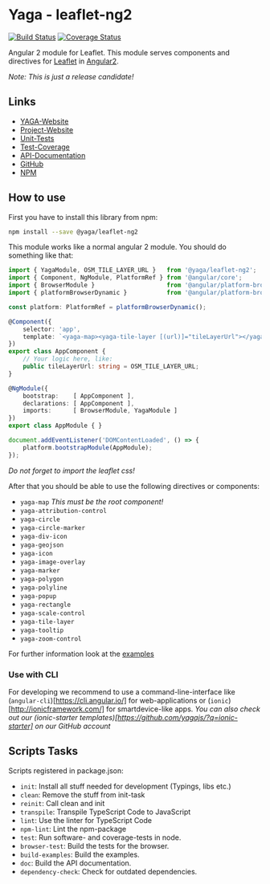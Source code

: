 # Yaga - leaflet-ng2

[![Build Status](https://travis-ci.org/yagajs/leaflet-ng2.svg?branch=develop)](https://travis-ci.org/yagajs/leaflet-ng2)
[![Coverage Status](https://coveralls.io/repos/github/yagajs/leaflet-ng2/badge.svg?branch=develop)](https://coveralls.io/github/yagajs/leaflet-ng2?branch=develop)

Angular 2 module for Leaflet. This module serves components and
directives for [Leaflet](http://leafletjs.com/) in
[Angular2](https://angular.io/).

*Note: This is just a release candidate!*

## Links

* [YAGA-Website](https://yagajs.org)
* [Project-Website](https://leaflet-ng2.yagajs.org)
* [Unit-Tests](https://leaflet-ng2.yagajs.org/1.0.0-rc2/browser-test/)
* [Test-Coverage](https://leaflet-ng2.yagajs.org/1.0.0-rc2/coverage/)
* [API-Documentation](https://leaflet-ng2.yagajs.org/1.0.0-rc2/typedoc/)
* [GitHub](https://github.com/yagajs/leaflet-ng2)
* [NPM](https://www.npmjs.com/package/@yaga/leaflet-ng2)


## How to use

First you have to install this library from npm:

```bash
npm install --save @yaga/leaflet-ng2
```

This module works like a normal angular 2 module. You should do something like that:

```typescript
import { YagaModule, OSM_TILE_LAYER_URL }   from '@yaga/leaflet-ng2';
import { Component, NgModule, PlatformRef } from '@angular/core';
import { BrowserModule }                    from '@angular/platform-browser';
import { platformBrowserDynamic }           from '@angular/platform-browser-dynamic';

const platform: PlatformRef = platformBrowserDynamic();

@Component({
    selector: 'app',
    template: `<yaga-map><yaga-tile-layer [(url)]="tileLayerUrl"></yaga-tile-layer></yaga-map>`
})
export class AppComponent {
    // Your logic here, like:
    public tileLayerUrl: string = OSM_TILE_LAYER_URL;
}

@NgModule({
    bootstrap:    [ AppComponent ],
    declarations: [ AppComponent ],
    imports:      [ BrowserModule, YagaModule ]
})
export class AppModule { }

document.addEventListener('DOMContentLoaded', () => {
    platform.bootstrapModule(AppModule);
});
```

*Do not forget to import the leaflet css!*

After that you should be able to use the following directives or components:

* `yaga-map` *This must be the root component!*
* `yaga-attribution-control`
* `yaga-circle`
* `yaga-circle-marker`
* `yaga-div-icon`
* `yaga-geojson`
* `yaga-icon`
* `yaga-image-overlay`
* `yaga-marker`
* `yaga-polygon`
* `yaga-polyline`
* `yaga-popup`
* `yaga-rectangle`
* `yaga-scale-control`
* `yaga-tile-layer`
* `yaga-tooltip`
* `yaga-zoom-control`

For further information look at the [examples](https://leaflet-ng2.yagajs.org/1.0.0-rc2/examples/)


### Use with CLI

For developing we recommend to use a command-line-interface like (`angular-cli`)[https://cli.angular.io/] for
web-applications or (`ionic`)[http://ionicframework.com/] for smartdevice-like apps. *You can also check out
our (ionic-starter templates)[https://github.com/yagajs/?q=ionic-starter] on our GitHub account*

## Scripts Tasks

Scripts registered in package.json:

* `init`: Install all stuff needed for development (Typings, libs etc.)
* `clean`: Remove the stuff from init-task
* `reinit`: Call clean and init
* `transpile`: Transpile TypeScript Code to JavaScript
* `lint`: Use the linter for TypeScript Code
* `npm-lint`: Lint the npm-package
* `test`: Run software- and coverage-tests in node.
* `browser-test`: Build the tests for the browser.
* `build-examples`: Build the examples.
* `doc`: Build the API documentation.
* `dependency-check`: Check for outdated dependencies.
